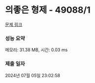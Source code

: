 # 의좋은 형제 - 49088/1 

[문제 링크](https://level.goorm.io/exam/49088/%EC%9D%98%EC%A2%8B%EC%9D%80-%ED%98%95%EC%A0%9C/quiz/1) 

### 성능 요약

메모리: 31.38 MB, 시간: 0.03 ms

### 제출 일자

2024년 07월 05일 23:02:58

